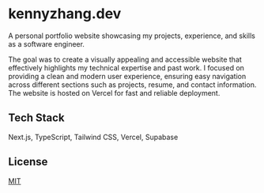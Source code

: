 # kennyzhang.dev

A personal portfolio website showcasing my projects, experience, and skills as a software engineer.

The goal was to create a visually appealing and accessible website that effectively highlights my technical expertise and past work. I focused on providing a clean and modern user experience, ensuring easy navigation across different sections such as projects, resume, and contact information. The website is hosted on Vercel for fast and reliable deployment.

## Tech Stack

Next.js, TypeScript, Tailwind CSS, Vercel, Supabase

## License

[MIT](https://choosealicense.com/licenses/mit/)
